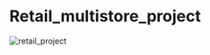 # Retail_multistore_project
![retail_project](https://github.com/user-attachments/assets/021ab46e-f40e-4359-bfde-dd45efd2cf97)
